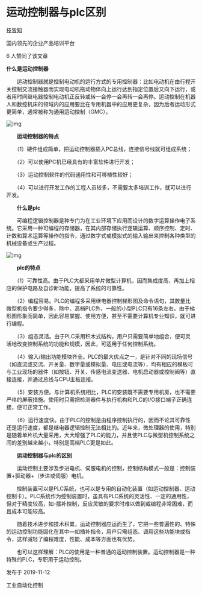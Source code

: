 # 运动控制器与plc区别


[技皆知](https://www.zhihu.com/people/jijiezhi2019)

国内领先的企业产品培训平台



6 人赞同了该文章

**什么是运动控制器**

　　运动控制器就是控制电动机的运行方式的专用控制器：比如电动机在由行程开关控制交流接触器而实现电动机拖动物体向上运行达到指定位置后又向下运行，或者用时间继电器控制电动机正反转或转一会停一会再转一会再停。运动控制在机器人和数控机床的领域内的应用要比在专用机器中的应用更复杂，因为后者运动形式更简单，通常被称为通用运动控制（GMC）。





![img](https://pic2.zhimg.com/80/v2-854114489f33c95338052888faf868d1_1440w.jpg)



　　**运动控制器的特点**

　　（1）硬件组成简单，把运动控制器插入PC总线，连接信号线就可组成系统；

　　（2）可以使用PC机已经具有的丰富软件进行开发；

　　（3）运动控制软件的代码通用性和可移植性较好；

　　（4）可以进行开发工作的工程人员较多，不需要太多培训工作，就可以进行开发。

　　**什么是plc**

　　可编程逻辑控制器是种专门为在工业环境下应用而设计的数字运算操作电子系统。它采用一种可编程的存储器，在其内部存储执行逻辑运算、顺序控制、定时、计数和算术运算等操作的指令，通过数字式或模拟式的输入输出来控制各种类型的机械设备或生产过程。



![img](https://pic3.zhimg.com/80/v2-d5c8ced512224a483fc66abf316a945e_1440w.jpg)



　　**plc的特点**

　　（1）可靠性高。由于PLC大都采用单片微型计算机，因而集成度高，再加上相应的保护电路及自诊断功能，提高了系统的可靠性。

　　（2）编程容易。PLC的编程多采用继电器控制梯形图及命令语句，其数量比微型机指令要少得多，除中、高档PLC外，一般的小型PLC只有16条左右。由于梯形图形象而简单，因此容易掌握、使用方便，甚至不需要计算机专业知识，就可进行编程。

　　（3）组态灵活。由于PLC采用积木式结构，用户只需要简单地组合，便可灵活地改变控制系统的功能和规模，因此，可适用于任何控制系统。

　　（4）输入/输出功能模块齐全。PLC的最大优点之一，是针对不同的现场信号（如直流或交流、开关量、数字量或模拟量、电压或电流等），均有相应的模板可与工业现场的器件（如按钮、开关、传感电流变送器、电机启动器或控制阀等）直接连接，并通过总线与CPU主板连接。

　　（5）安装方便。与计算机系统相比，PLC的安装既不需要专用机房，也不需要严格的屏蔽措施。使用时只需把检测器件与执行机构和PLC的I/O接口端子正确连接，便可正常工作。

　　（6）运行速度快。由于PLC的控制是由程序控制执行的，因而不论其可靠性还是运行速度，都是继电器逻辑控制无法相比的。近年来，微处理器的使用，特别是随着单片机大量采用，大大增强了PLC的能力，并且使PLC与微型机控制系统之间的差别越来越小，特别是高档PLC更是如此。

　　**运动控制器与plc的区别**

　　运动控制主要涉及步进电机、伺服电机的控制，控制结构模式一般是：控制装置+驱动器+（步进或伺服）电机。

　　控制装置可以是PLC系统，也可以是专用的自动化装置（如运动控制器、运动控制卡）。PLC系统作为控制装置时，虽具有PLC系统的灵活性、一定的通用性，但对于精度较高，如-插补控制，反应灵敏的要求时难以做到或编程非常困难，而且成本可能较高。

　　随着技术进步和技术积累，运动控制器应运而生了，它把一些普遍性的、特殊的运动控制功能固化在其中—如插补指令，用户只需组态、调用这些功能块或指令，这样减轻了编程难度，性能、成本等方面也有优势。

　　也可以这样理解：PLC的使用是一种普通的运动控制装置。运动控制器是一种特殊的PLC，专职用于运动控制。

发布于 2019-11-12

工业自动化控制